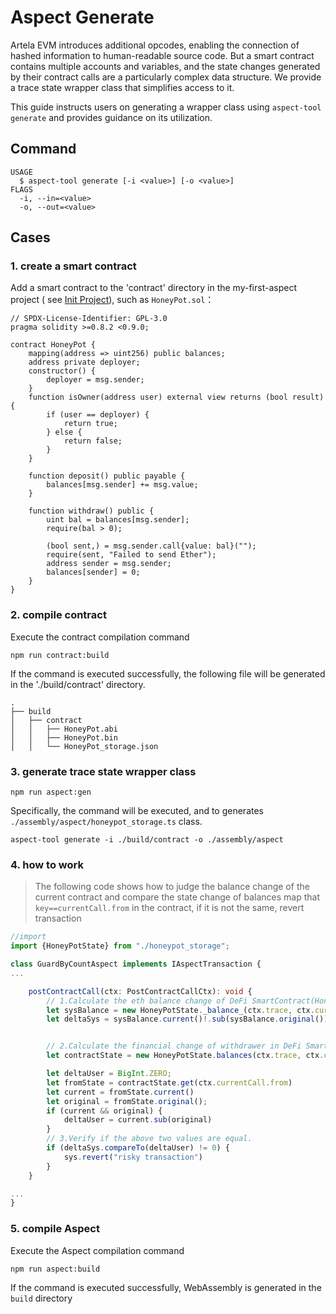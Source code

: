 # Aspect Generate

Artela EVM introduces additional opcodes, enabling the connection of hashed information to human-readable source code.
But a smart contract contains multiple accounts and variables, and the state changes generated by their contract calls
are a particularly complex data structure. We provide a trace state wrapper class that simplifies access to it.

This guide instructs users on generating a wrapper class using `aspect-tool generate` and provides guidance on its utilization.

## Command

```shell
USAGE
  $ aspect-tool generate [-i <value>] [-o <value>]
FLAGS
  -i, --in=<value>
  -o, --out=<value>
```

## Cases

### 1. create a smart contract

Add a smart contract to the 'contract' directory in the my-first-aspect project (
see [Init Project](/develop/reference/aspect-tool/guide/init)), such as
`HoneyPot.sol`：

```solidity
// SPDX-License-Identifier: GPL-3.0
pragma solidity >=0.8.2 <0.9.0;

contract HoneyPot {
    mapping(address => uint256) public balances;
    address private deployer;
    constructor() {
        deployer = msg.sender;
    }
    function isOwner(address user) external view returns (bool result) {
        if (user == deployer) {
            return true;
        } else {
            return false;
        }
    }

    function deposit() public payable {
        balances[msg.sender] += msg.value;
    }

    function withdraw() public {
        uint bal = balances[msg.sender];
        require(bal > 0);

        (bool sent,) = msg.sender.call{value: bal}("");
        require(sent, "Failed to send Ether");
        address sender = msg.sender;
        balances[sender] = 0;
    }
}
```

### 2. compile contract

Execute the contract compilation command

```shell
npm run contract:build
```

If the command is executed successfully, the following file will be generated in the './build/contract' directory.

```shell
.
├── build
│   ├── contract
│   │   ├── HoneyPot.abi
│   │   ├── HoneyPot.bin
│   │   └── HoneyPot_storage.json

```

### 3. generate trace state wrapper class

```shell
npm run aspect:gen
```

Specifically, the command will be executed, and to generates `./assembly/aspect/honeypot_storage.ts` class.

```shell
aspect-tool generate -i ./build/contract -o ./assembly/aspect
```

### 4. how to work

> The following code shows how to judge the balance change of the current contract and compare the state change of
> balances map that `key==currentCall.from` in the contract, if it is not the same, revert transaction

```typescript
//import 
import {HoneyPotState} from "./honeypot_storage";

class GuardByCountAspect implements IAspectTransaction {
...

    postContractCall(ctx: PostContractCallCtx): void {
        // 1.Calculate the eth balance change of DeFi SmartContract(HoneyPot) before and after tx.
        let sysBalance = new HoneyPotState._balance_(ctx.trace, ctx.currentCall.to);
        let deltaSys = sysBalance.current()!.sub(sysBalance.original());


        // 2.Calculate the financial change of withdrawer in DeFi SmartContract(HoneyPot) before and after tx.
        let contractState = new HoneyPotState.balances(ctx.trace, ctx.currentCall.to);

        let deltaUser = BigInt.ZERO;
        let fromState = contractState.get(ctx.currentCall.from)
        let current = fromState.current()
        let original = fromState.original();
        if (current && original) {
            deltaUser = current.sub(original)
        }
        // 3.Verify if the above two values are equal.
        if (deltaSys.compareTo(deltaUser) != 0) {
            sys.revert("risky transaction")
        }
    }

...
}
```

### 5. compile Aspect

Execute the Aspect compilation command

```shell
npm run aspect:build
```

If the command is executed successfully, WebAssembly is generated in the `build` directory